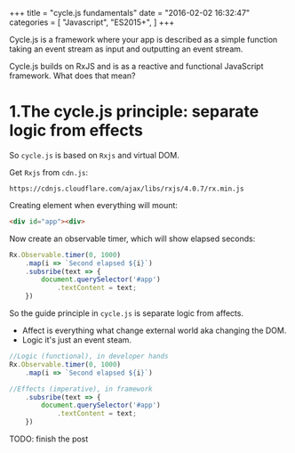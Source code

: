 +++
title = "сусle.js fundamentals"
date = "2016-02-02 16:32:47"
categories = [
    "Javascript",
    "ES2015+",
]
+++

Cycle.js is a framework where your app is described as a simple function taking an event stream as input and outputting an event stream.

Cycle.js builds on RxJS and is as a reactive and functional JavaScript framework. What does that mean?
<!--more-->

# 1.The cycle.js principle: separate logic from effects

So `cycle.js` is based on `Rxjs` and virtual DOM.

Get `Rxjs` from `cdn.js`:

```
https://cdnjs.cloudflare.com/ajax/libs/rxjs/4.0.7/rx.min.js
```

Creating element when everything will mount:

```html
<div id="app"><div>   
```

Now create an observable timer, which will show elapsed seconds:

```js
Rx.Observable.timer(0, 1000)
    .map(i => `Second elapsed ${i}`)
    .subsribe(text => {
        document.querySelector('#app')
            .textContent = text;
    })
```

So the guide principle in `cycle.js` is separate logic from affects.

* Affect is everything what change external world aka changing the DOM.
* Logic it's just an event steam.

```js
//Logic (functional), in developer hands
Rx.Observable.timer(0, 1000)
    .map(i => `Second elapsed ${i}`)

//Effects (imperative), in framework
    .subsribe(text => {
        document.querySelector('#app')
            .textContent = text;
    })
```

TODO: finish the post
